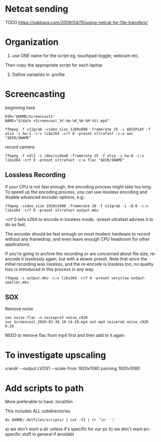 # Netcat sending
TODO https://nakkaya.com/2009/04/15/using-netcat-for-file-transfers/

# Organization

1) use ONE name for the script
eg. touchpad-toggle, webcam etc.

Then copy the appropriate script for each laptop

2) Define variables in .profile

# Screencasting


beginning here
```
DIR="$HOME/Screencasts"
NAME="$(date +Screencast_%Y-%m-%d_%H-%M-%S).mp4"

ffmpeg -f x11grab -video_size 1280x800 -framerate 25 -i $DISPLAY -f alsa -i hw:1 -c:v libx264 -crf 0 -preset ultrafast -c:a aac "$DIR/$NAME"
```

record camera
```
ffmpeg -f v4l2 -i /dev/video0 -framerate 25 -f alsa -i hw:0 -c:v libx264 -crf 0 -preset ultrafast -c:a flac "$DIR/$NAME"
```


## Lossless Recording

If your CPU is not fast enough, the encoding process might take too long. To speed up the encoding process, you can use lossless encoding and disable advanced encoder options, e.g.:

```
ffmpeg -video_size 1920x1080 -framerate 30 -f x11grab -i :0.0 -c:v libx264 -crf 0 -preset ultrafast output.mkv
```

-crf 0 tells x264 to encode in lossless mode; -preset ultrafast advises it to do so fast.

The encoder should be fast enough on most modern hardware to record without any framedrop, and even leave enough CPU headroom for other applications.

If you're going to archive the recording or are concerned about file size, re-encode it losslessly again, but with a slower preset. Note that since the initial recording was lossless, and the re-encode is lossless too, no quality loss is introduced in this process in any way.

```
ffmpeg -i output.mkv -c:v libx264 -crf 0 -preset veryslow output-smaller.mkv
```

## SOX

Remove noise
```
sox noise.flac -n noiseprof noise_c920
sox Screencast_2020-03-30_18-14-28.mp4 out.mp4 noisered noise_c920 0.20
```

NEED to remove flac from mp4 first and then add to it again

# To investigate upscaling

xrandr --output LVDS1 --scale-from 1920x1080 panning 1920x1080 

# Add scripts to path

More preferable to have .local/bin

This includes ALL subdirectories
```
du $HOME/.dotfiles/scripts/ | cut -f2 | tr '\n' ':'
```

a) we don't want a dir unless it's specific for our pc
b) we don't want pc-specific stuff in general if avoidabl

